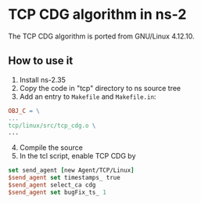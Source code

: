 # TCP CDG algorithm in ns-2
The TCP CDG algorithm is ported from GNU/Linux 4.12.10.

## How to use it
1. Install ns-2.35
2. Copy the code in "tcp" directory to ns source tree
3. Add an entry to `Makefile` and `Makefile.in`:

```makefile
OBJ_C = \
...
tcp/linux/src/tcp_cdg.o \
...
```

4. Compile the source
5. In the tcl script, enable TCP CDG by

```tcl
set send_agent [new Agent/TCP/Linux]
$send_agent set timestamps_ true
$send_agent select_ca cdg
$send_agent set bugFix_ts_ 1
```
